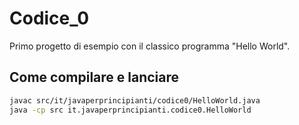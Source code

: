 # Codice_0

Primo progetto di esempio con il classico programma "Hello World".

## Come compilare e lanciare

```bash
javac src/it/javaperprincipianti/codice0/HelloWorld.java
java -cp src it.javaperprincipianti.codice0.HelloWorld
```
